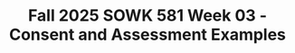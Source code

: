 ---
layout: single_embed_slide
title: "Fall 2025 SOWK 581 Week 03 - Consent and Assessment Examples"
presentation_id: sJuE42
slides:
  - slide_name: ../deck-sJuE42-large-0.jpeg
    slide_thumbnail: ../deck-sJuE42-thumb-0.jpeg
    slide_alt: "Document titled 'Consent & Assessments Examples' displayed on a presentation slide. Text includes 'Fall 2025 SOWK 581 Week 03.' Author information: 'Jacob Campbell, Ph.D. LICSW, Heritage University.' Background consists of two shades of blue."
  - slide_name: ../deck-sJuE42-large-1.jpeg
    slide_thumbnail: ../deck-sJuE42-thumb-1.jpeg
    slide_alt: "Slide titled 'Week 03 Lecture Video' includes a list titled 'Agenda' with items: Assignments, Consent form, Simple Assessment Example, MH Evaluations. 'Learning Objective': Identify common categories for biopsychosocial assessments. Footer notes Fall 2025 SOWK 581 Week 03 and Dr. Jacob Campbell at Heritage University."
  - slide_name: ../deck-sJuE42-large-2.jpeg
    slide_thumbnail: ../deck-sJuE42-thumb-2.jpeg
    slide_alt: "Slide displays 'Week 03 Assignments' detailing tasks for the course SOWK 581. It includes reading 'Chapter 3: The Biopsychosocial Assessment' from 'Mental Status Examination' by Renn and John. Students are to write and make at least six forum replies. Topics include reflection questions, developing consent forms, and assessment content. Instructor: Dr. Jacob Campbell, Heritage University."
  - slide_name: ../deck-sJuE42-large-3.jpeg
    slide_thumbnail: ../deck-sJuE42-thumb-3.jpeg
    slide_alt: "Presentation slide displaying text about 'Consent Forms,' outlining 'What you will be doing,' 'Risks/benefits,' 'Confidentiality,' and 'Voluntary participation' on a blue background. Additional details: 'Fall 2025 SOWK 581 Week 03' and 'Dr. Jacob Campbell at Heritage University.'"
  - slide_name: ../deck-sJuE42-large-4.jpeg
    slide_thumbnail: ../deck-sJuE42-thumb-4.jpeg
    slide_alt: "Document: A 'Student Social History' form displays fields for personal information and behavioral concerns. Context: Presented in a slide titled 'Simple Assessment Example' with credits to SOWK 581 Week 03, Dr. Jacob Campbell."
  - slide_name: ../deck-sJuE42-large-5.jpeg
    slide_thumbnail: ../deck-sJuE42-thumb-5.jpeg
    slide_alt: "A slide titled 'Mental Health Evaluation Example' displays a structured form detailing client information across various dimensions, including personal data and treatment history, next to explanatory text."
  - slide_name: ../deck-sJuE42-large-6.jpeg
    slide_thumbnail: ../deck-sJuE42-thumb-6.jpeg
    slide_alt: "A form titled 'Dimensions V: Abuse/Neglect' assesses client abuse history, crises, and legal issues. To the right, text reads 'Mental Health Evaluation Example' detailing dimensions V to IX. Footer notes 'SOWK 581 Week 03, Dr. Jacob Campbell.'"
  - slide_name: ../deck-sJuE42-large-7.jpeg
    slide_thumbnail: ../deck-sJuE42-thumb-7.jpeg
    slide_alt: "Slide displays 'Mental Health Evaluation Example' on a blue background, alongside a document featuring evaluation form fields. Text includes: Dimension X: Developmental, Dimension XI: Environmental Need/Barriers to Treatment, Current Mental Status. 'SOWK 581 Week 03, Dr. Jacob Campbell' is at the bottom."
---